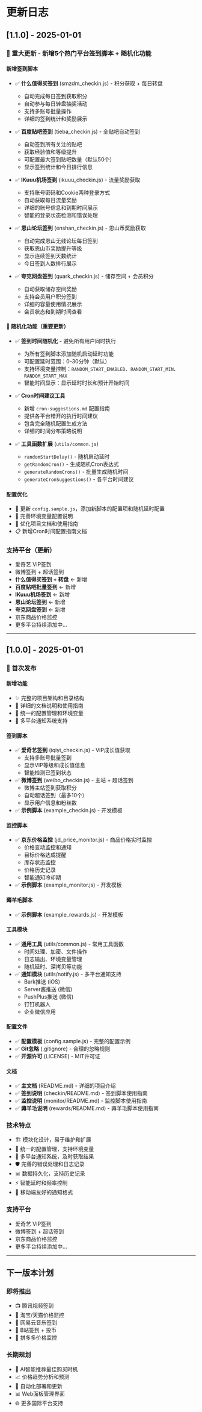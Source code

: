 # 更新日志

## [1.1.0] - 2025-01-01

### 🚀 重大更新 - 新增5个热门平台签到脚本 + 随机化功能

#### 新增签到脚本
- ✅ **什么值得买签到** (smzdm_checkin.js) - 积分获取 + 每日转盘
  - 自动完成每日签到获取积分
  - 自动参与每日转盘抽奖活动
  - 支持多账号批量操作
  - 详细的签到统计和奖励展示
  
- ✅ **百度贴吧签到** (tieba_checkin.js) - 全贴吧自动签到
  - 自动签到所有关注的贴吧
  - 获取经验值和等级提升
  - 可配置最大签到贴吧数量（默认50个）
  - 显示签到统计和今日排行信息
  
- ✅ **IKuuu机场签到** (ikuuu_checkin.js) - 流量奖励获取
  - 支持账号密码和Cookie两种登录方式
  - 自动获取每日流量奖励
  - 详细的账号信息和到期时间展示
  - 智能的登录状态检测和错误处理
  
- ✅ **恩山论坛签到** (enshan_checkin.js) - 恩山币奖励获取
  - 自动完成恩山无线论坛每日签到
  - 获取恩山币奖励提升等级
  - 显示连续签到天数统计
  - 今日签到人数排行展示
  
- ✅ **夸克网盘签到** (quark_checkin.js) - 储存空间 + 会员积分
  - 自动获取储存空间奖励
  - 支持会员用户积分签到
  - 详细的容量使用情况展示
  - 会员状态和到期时间查看

#### 🎲 随机化功能（重要更新）
- ✅ **签到时间随机化** - 避免所有用户同时执行
  - 为所有签到脚本添加随机启动延时功能
  - 可配置延时范围：0-30分钟（默认）
  - 支持环境变量控制：`RANDOM_START_ENABLED`、`RANDOM_START_MIN`、`RANDOM_START_MAX`
  - 智能时间显示：显示延时时长和预计开始时间

- ✅ **Cron时间建议工具**
  - 新增 `cron-suggestions.md` 配置指南
  - 提供各平台错开的执行时间建议
  - 包含完全随机配置生成方法
  - 详细的时间分布策略说明

- ✅ **工具函数扩展** (`utils/common.js`)
  - `randomStartDelay()` - 随机启动延时
  - `getRandomCron()` - 生成随机Cron表达式
  - `generateRandomCrons()` - 批量生成随机时间
  - `generateCronSuggestions()` - 各平台时间建议

#### 配置优化
- 📝 更新 `config.sample.js`，添加新脚本的配置项和随机延时配置
- 🔧 完善环境变量配置说明
- 📖 优化项目文档和使用指南
- 📋 新增Cron时间配置指南文档

### 支持平台（更新）
- 爱奇艺 VIP签到
- 微博签到 + 超话签到
- **什么值得买签到 + 转盘**  ← 新增
- **百度贴吧批量签到**  ← 新增
- **IKuuu机场签到**  ← 新增
- **恩山论坛签到**  ← 新增
- **夸克网盘签到**  ← 新增
- 京东商品价格监控
- 更多平台持续添加中...

---

## [1.0.0] - 2025-01-01

### 🎉 首次发布

#### 新增功能
- ✨ 完整的项目架构和目录结构
- 📝 详细的文档说明和使用指南
- 🔧 统一的配置管理和环境变量
- 📢 多平台通知系统支持

#### 签到脚本
- ✅ **爱奇艺签到** (iqiyi_checkin.js) - VIP成长值获取
  - 支持多账号批量签到
  - 显示VIP等级和成长值信息
  - 智能检测已签到状态
- ✅ **微博签到** (weibo_checkin.js) - 主站 + 超话签到
  - 微博主站签到获取积分
  - 自动超话签到（最多10个）
  - 显示用户信息和粉丝数
- ✅ **示例脚本** (example_checkin.js) - 开发模板

#### 监控脚本
- ✅ **京东价格监控** (jd_price_monitor.js) - 商品价格实时监控
  - 价格变动监控和通知
  - 目标价格达成提醒
  - 库存状态监控
  - 价格历史记录
  - 智能通知冷却期
- ✅ **示例脚本** (example_monitor.js) - 开发模板

#### 薅羊毛脚本
- ✅ **示例脚本** (example_rewards.js) - 开发模板

#### 工具模块
- ✅ **通用工具** (utils/common.js) - 常用工具函数
  - 时间处理、加密、文件操作
  - 日志输出、环境变量管理
  - 随机延时、深拷贝等功能
- ✅ **通知模块** (utils/notify.js) - 多平台通知支持
  - Bark推送 (iOS)
  - Server酱推送 (微信)
  - PushPlus推送 (微信)
  - 钉钉机器人
  - 企业微信应用

#### 配置文件
- ✅ **配置模板** (config.sample.js) - 完整的配置示例
- ✅ **Git忽略** (.gitignore) - 合理的忽略规则
- ✅ **开源许可** (LICENSE) - MIT许可证

#### 文档
- ✅ **主文档** (README.md) - 详细的项目介绍
- ✅ **签到说明** (checkin/README.md) - 签到脚本使用指南
- ✅ **监控说明** (monitor/README.md) - 监控脚本使用指南
- ✅ **薅羊毛说明** (rewards/README.md) - 薅羊毛脚本使用指南

### 技术特点
- 🏗️ 模块化设计，易于维护和扩展
- 🔧 统一的配置管理，支持环境变量
- 📢 多平台通知系统，及时获取结果
- 🛡️ 完善的错误处理和日志记录
- 📊 数据持久化，支持历史记录
- ⚡ 智能延时和频率控制
- 📱 移动端友好的通知格式

### 支持平台
- 爱奇艺 VIP签到
- 微博签到 + 超话签到
- 京东商品价格监控
- 更多平台持续添加中...

---

## 下一版本计划

### 即将推出
- 📺 腾讯视频签到
- 🛒 淘宝/天猫价格监控
- 🎵 网易云音乐签到
- 📱 B站签到 + 投币
- 🏪 拼多多价格监控

### 长期规划
- 🤖 AI智能推荐最佳购买时机
- 📈 价格趋势分析和预测
- 🔄 自动化部署和更新
- 📊 Web面板管理界面
- 🌐 更多国际平台支持